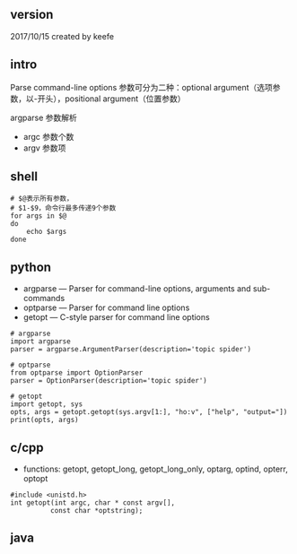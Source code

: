 ## version
2017/10/15 created by keefe

## intro
Parse command-line options
参数可分为二种：optional argument（选项参数，以-开头），positional argument（位置参数）

argparse 参数解析
* argc 参数个数
* argv 参数项

## shell
```
# $@表示所有参数，
# $1-$9，命令行最多传递9个参数
for args in $@
do
    echo $args
done

```

## python
* argparse — Parser for command-line options, arguments and sub-commands
* optparse — Parser for command line options
* getopt — C-style parser for command line options

```
# argparse
import argparse
parser = argparse.ArgumentParser(description='topic spider')

# optparse
from optparse import OptionParser
parser = OptionParser(description='topic spider')

# getopt
import getopt, sys
opts, args = getopt.getopt(sys.argv[1:], "ho:v", ["help", "output="])
print(opts, args)
```


## c/cpp
* functions: getopt, getopt_long, getopt_long_only, optarg, optind, opterr, optopt
```
#include <unistd.h>
int getopt(int argc, char * const argv[],
          const char *optstring);
```

## java
